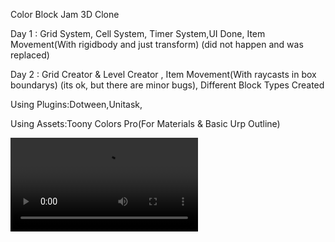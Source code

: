 Color Block Jam 3D Clone 


Day 1 : Grid System, Cell System, Timer System,UI Done, Item Movement(With rigidbody and just transform) (did not happen and was replaced)


Day 2 : Grid Creator & Level Creator  , Item Movement(With raycasts in box boundarys) (its ok, but there are minor bugs), Different Block Types Created


Using Plugins:Dotween,Unitask,


Using Assets:Toony Colors Pro(For Materials & Basic Urp Outline)

<video src ="https://github.com/user-attachments/assets/b6034423-397b-498e-b844-3a944fb6c25c" type="video/mp4">
<video src ="https://github.com/user-attachments/assets/52c20d0e-3874-4f78-8ad3-4d22ad7e5161" type="video/mp4">
<video src ="https://github.com/user-attachments/assets/50c74aa9-0207-4350-a98d-e19805e6c772" type="video/mp4">

